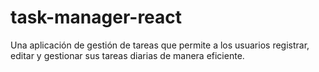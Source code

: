 # task-manager-react

Una aplicación de gestión de tareas que permite a los usuarios registrar, editar y gestionar sus tareas diarias de manera eficiente.
